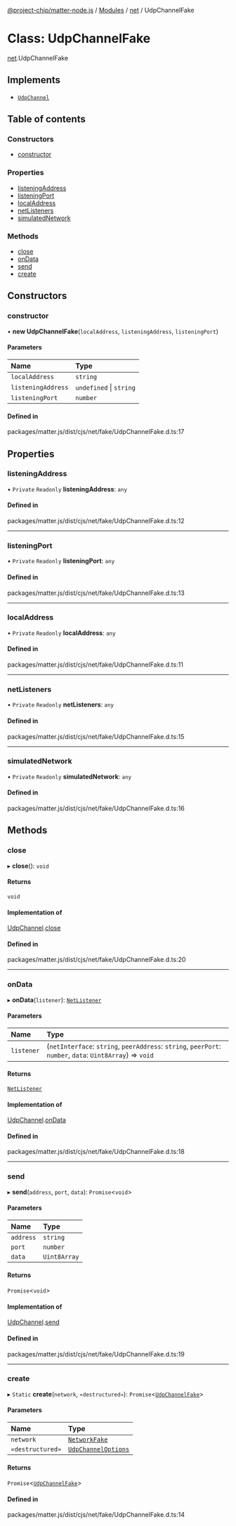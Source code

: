 [@project-chip/matter-node.js](../README.md) / [Modules](../modules.md) / [net](../modules/net.md) / UdpChannelFake

# Class: UdpChannelFake

[net](../modules/net.md).UdpChannelFake

## Implements

- [`UdpChannel`](../interfaces/net.UdpChannel.md)

## Table of contents

### Constructors

- [constructor](net.UdpChannelFake.md#constructor)

### Properties

- [listeningAddress](net.UdpChannelFake.md#listeningaddress)
- [listeningPort](net.UdpChannelFake.md#listeningport)
- [localAddress](net.UdpChannelFake.md#localaddress)
- [netListeners](net.UdpChannelFake.md#netlisteners)
- [simulatedNetwork](net.UdpChannelFake.md#simulatednetwork)

### Methods

- [close](net.UdpChannelFake.md#close)
- [onData](net.UdpChannelFake.md#ondata)
- [send](net.UdpChannelFake.md#send)
- [create](net.UdpChannelFake.md#create)

## Constructors

### constructor

• **new UdpChannelFake**(`localAddress`, `listeningAddress`, `listeningPort`)

#### Parameters

| Name | Type |
| :------ | :------ |
| `localAddress` | `string` |
| `listeningAddress` | `undefined` \| `string` |
| `listeningPort` | `number` |

#### Defined in

packages/matter.js/dist/cjs/net/fake/UdpChannelFake.d.ts:17

## Properties

### listeningAddress

• `Private` `Readonly` **listeningAddress**: `any`

#### Defined in

packages/matter.js/dist/cjs/net/fake/UdpChannelFake.d.ts:12

___

### listeningPort

• `Private` `Readonly` **listeningPort**: `any`

#### Defined in

packages/matter.js/dist/cjs/net/fake/UdpChannelFake.d.ts:13

___

### localAddress

• `Private` `Readonly` **localAddress**: `any`

#### Defined in

packages/matter.js/dist/cjs/net/fake/UdpChannelFake.d.ts:11

___

### netListeners

• `Private` `Readonly` **netListeners**: `any`

#### Defined in

packages/matter.js/dist/cjs/net/fake/UdpChannelFake.d.ts:15

___

### simulatedNetwork

• `Private` `Readonly` **simulatedNetwork**: `any`

#### Defined in

packages/matter.js/dist/cjs/net/fake/UdpChannelFake.d.ts:16

## Methods

### close

▸ **close**(): `void`

#### Returns

`void`

#### Implementation of

[UdpChannel](../interfaces/net.UdpChannel.md).[close](../interfaces/net.UdpChannel.md#close)

#### Defined in

packages/matter.js/dist/cjs/net/fake/UdpChannelFake.d.ts:20

___

### onData

▸ **onData**(`listener`): [`NetListener`](../interfaces/net.NetListener.md)

#### Parameters

| Name | Type |
| :------ | :------ |
| `listener` | (`netInterface`: `string`, `peerAddress`: `string`, `peerPort`: `number`, `data`: `Uint8Array`) => `void` |

#### Returns

[`NetListener`](../interfaces/net.NetListener.md)

#### Implementation of

[UdpChannel](../interfaces/net.UdpChannel.md).[onData](../interfaces/net.UdpChannel.md#ondata)

#### Defined in

packages/matter.js/dist/cjs/net/fake/UdpChannelFake.d.ts:18

___

### send

▸ **send**(`address`, `port`, `data`): `Promise`<`void`\>

#### Parameters

| Name | Type |
| :------ | :------ |
| `address` | `string` |
| `port` | `number` |
| `data` | `Uint8Array` |

#### Returns

`Promise`<`void`\>

#### Implementation of

[UdpChannel](../interfaces/net.UdpChannel.md).[send](../interfaces/net.UdpChannel.md#send)

#### Defined in

packages/matter.js/dist/cjs/net/fake/UdpChannelFake.d.ts:19

___

### create

▸ `Static` **create**(`network`, `«destructured»`): `Promise`<[`UdpChannelFake`](net.UdpChannelFake.md)\>

#### Parameters

| Name | Type |
| :------ | :------ |
| `network` | [`NetworkFake`](net.NetworkFake.md) |
| `«destructured»` | [`UdpChannelOptions`](../interfaces/net.UdpChannelOptions.md) |

#### Returns

`Promise`<[`UdpChannelFake`](net.UdpChannelFake.md)\>

#### Defined in

packages/matter.js/dist/cjs/net/fake/UdpChannelFake.d.ts:14
